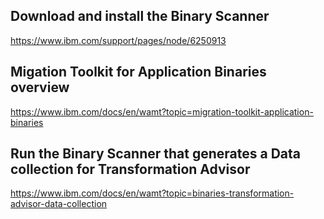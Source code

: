 ## Download and install the Binary Scanner 

https://www.ibm.com/support/pages/node/6250913

## Migation Toolkit for Application Binaries overview

https://www.ibm.com/docs/en/wamt?topic=migration-toolkit-application-binaries

## Run the Binary Scanner that generates a Data collection for Transformation Advisor

https://www.ibm.com/docs/en/wamt?topic=binaries-transformation-advisor-data-collection
